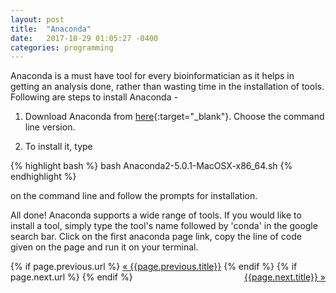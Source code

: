 ```yaml
---
layout: post
title:  "Anaconda"
date:   2017-10-29 01:05:27 -0400
categories: programming
---
```

Anaconda is a must have tool for every bioinformatician as it helps in getting an analysis done, rather than wasting time in the installation of tools. Following are steps to install Anaconda -

1) Download Anaconda from [here](https://www.anaconda.com/download/#macos){:target="_blank"}. Choose the command line version.

2) To install it, type

{% highlight bash %}
bash Anaconda2-5.0.1-MacOSX-x86_64.sh
{% endhighlight %}

on the command line and follow the prompts for installation.


All done! Anaconda supports a wide range of tools. If you would like to install a tool, simply type the tool's name followed by 'conda' in the google search bar. Click on the first anaconda page link, copy the line of code given on the page and run it on your terminal. 


<div class="Previous-next">
  {% if page.previous.url %}
    <a class="previous" href="{{page.previous.url}}">&laquo; {{page.previous.title}}</a>
  {% endif %}
  {% if page.next.url %}
    <a class="next" style="float:right" href="{{page.next.url}}">{{page.next.title}} &raquo;</a>
  {% endif %}
</div>
